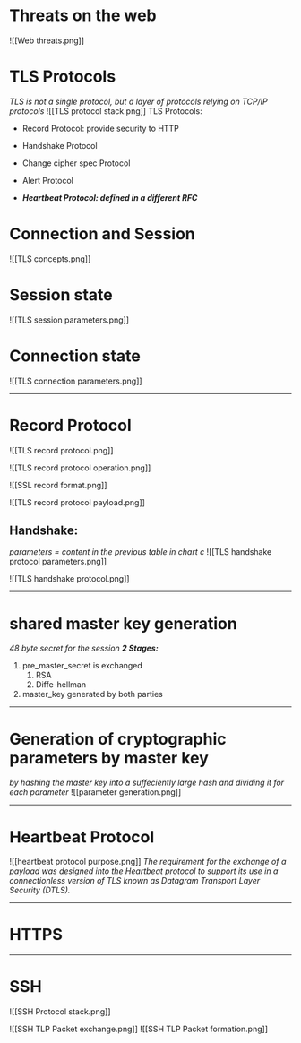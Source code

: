 # Threats on the web
![[Web threats.png]]

# TLS Protocols
*TLS is not a single protocol, but a layer of protocols relying on TCP/IP protocols*
![[TLS protocol stack.png]]
TLS Protocols: 
- Record Protocol: provide security to HTTP
- Handshake Protocol
- Change cipher spec Protocol
- Alert Protocol

- ***Heartbeat Protocol: defined in a different RFC***

# Connection and Session
![[TLS concepts.png]]


# Session state
![[TLS session parameters.png]]

# Connection state
![[TLS connection parameters.png]]

---

# Record Protocol

![[TLS record protocol.png]]

![[TLS record protocol operation.png]]

![[SSL record format.png]]

![[TLS record protocol payload.png]]
## Handshake:
*parameters = content in the previous table in chart c*
![[TLS handshake protocol parameters.png]]

![[TLS handshake protocol.png]]

----
# shared master key generation
*48 byte secret for the session*
***2 Stages:***
1. pre_master_secret is exchanged
	1. RSA
	2. Diffe-hellman
2. master_key generated by both parties

---
# Generation of cryptographic parameters by master key
*by hashing the master key into a suffeciently large hash and dividing it for each parameter*
![[parameter generation.png]]

---

# Heartbeat Protocol
![[heartbeat protocol purpose.png]]
*The requirement for the exchange of a payload was designed into the Heartbeat
protocol to support its use in a connectionless version of TLS known as Datagram
Transport Layer Security (DTLS).*

---
# HTTPS


---
# SSH
![[SSH Protocol stack.png]]

![[SSH TLP Packet exchange.png]]
![[SSH TLP Packet formation.png]]